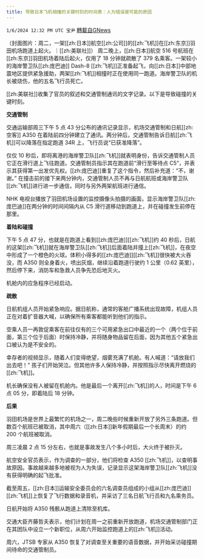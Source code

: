```yaml
---
title: 导致日本飞机相撞的关键时刻的时间表：人为错误是可能的原因
---
```

`1/6/2024 12:32 PM UTC 宝尹` [轉載自GNews](https://gnews.org/articles/2190880)

（封面图片：周二，一架[[zh:日本]]航空[[zh:公司]]的[[zh:飞机]]在[[zh:东京]]羽田机场跑道上起火。｜[[zh:美联社]]）
周二晚上，[[zh:日本]]航空 516 号航班在[[zh:东京]]羽田机场着陆后起火，仅用了 18 分钟就疏散了 379 名乘客。一架较小的海岸警卫队[[zh:庞巴迪]] Dash-8 [[zh:飞机]]正准备起飞，向[[zh:日本]]中部地震地区提供紧急援助，两架[[zh:飞机]]相撞时正在使用同一跑道。海岸警卫队的机长被烧伤，他的五名飞行员死亡。

[[zh:美联社]]收集了官员的叙述和交通管制通讯的文字记录。以下是导致碰撞的关键时刻。

**交通管制**

交通运输部周三下午 5 点 43 分公布的通讯记录显示，机场交通管制和日航[[zh:空客]] A350 在着陆前四分钟建立了通讯。两分钟后，交通管制告诉日航[[zh:飞机]]可以降落在指定跑道 34R 上，飞行员说“已获准降落”。

仅仅 10 秒后，即将离港的海岸警卫队[[zh:飞机]]就表明身份，告诉交通管制人员它正在滑行道上飞往跑道。交通管制员指示其在跑道前“滑行至等待点 C5”，并表示其获得第一出发优先权。[[zh:庞巴迪]]重复了这个指令，然后补充道：“不，谢谢。”
在撞击前的接下来两分钟内，交通管制人员不再与日航航班或海岸警卫队[[zh:飞机]]进行进一步通信，同时与另外两架航班进行通信。

NHK 电视台播放了羽田机场设置的监控摄像头拍摄的画面，显示海岸警卫队[[zh:庞巴迪]]在两分钟的时间间隔内从 C5 滑行道移动到跑道上，并在碰撞发生前停在那里。

**着陆和碰撞**

下午 5 点 47 分，也就是在跑道上看到[[zh:庞巴迪]][[zh:飞机]]约 40 秒后，日航的这架[[zh:飞机]]就在海岸警卫队[[zh:飞机]]后面着陆并撞上[[zh:飞机]]，在夜空中形成了一个橙色的火球。体积小得多的[[zh:庞巴迪]][[zh:飞机]]很快被大火吞没，而 A350 则全身着火，喷出灰烟，继续沿着跑道行驶约 1 公里（0.62 英里），然后停下来，消防车和急救人员争先恐后地灭火。

机舱内的应急程序已经启动。

**疏散**

日航机组人员开始紧急响应。据日航称，通常的客舱广播系统出现故障，机组人员正在对着扩音器大喊，以确保所有乘客都能听到他们的指示。

空乘人员一再敦促乘客在前往仅有的三个可用紧急出口中最近的一个（两个位于前面，第三个位于后面）时保持冷静，并将随身物品留在后面，因为其他五个紧急出口被认为是不安全的。

幸存者的视频显示，随着人们变得绝望，烟雾充满了机舱。有人喊道：“请放我们出去吧！” 孩子们开始哭泣。但其他许多人保持冷静，并按照指示尽快离开燃烧的[[zh:飞机]]。

机长确保没有人被留在机舱内。他是最后一个离开[[zh:飞机]]的人，时间是下午 6 点 05 分，即着陆后 18 分钟。

**后果**

羽田机场是世界上最繁忙的机场之一，周二晚些时候重新开放了另外三条跑道。但数百个航班已被取消，其中周六（[[zh:日本]]新年假期最后一个长周末）的约 200 个航班被取消。

周三凌晨 2 点 15 分左右，也就是事故发生八个多小时后，大火终于被扑灭。

航空安全官员表示，作为调查的一部分，他们将检查 A350 [[zh:飞机]]，以查明事故原因。事故越来越多地被视为人为失误，记录显示这架海岸警卫队[[zh:飞机]]没有获得明确的起飞批准。

截至周五，[[zh:日本]]运输安全委员会的六名调查员组成的小组从[[zh:庞巴迪]][[zh:飞机]]上恢复了飞行数据和录音机，并采访了三名日航飞行员和九名乘务员。

日航开始将 A350 残骸从跑道上清除至机库。

交通大臣齐藤哲夫表示，他们计划在周一之前重新开放跑道，机场交通管制部门正在其团队中设立一个新职位，从周六开始监控跑道上的[[zh:飞机]]活动。

周六，JTSB 专家从 A350 恢复了对调查至关重要的语音数据，并开始采访碰撞期间待命的交通管制员。



